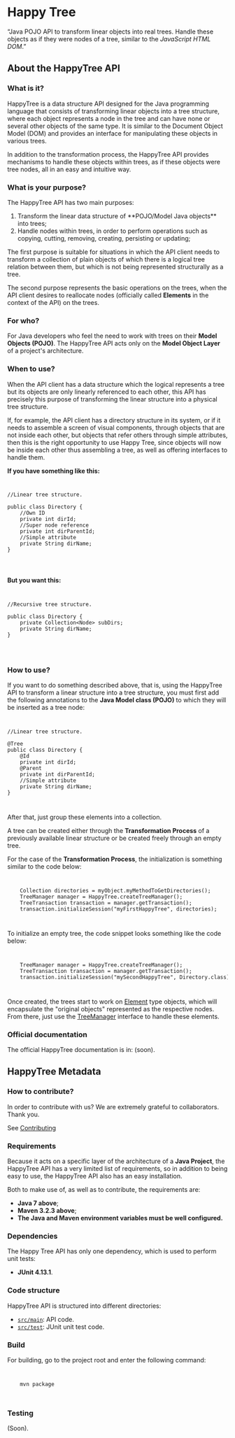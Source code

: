 
# Happy Tree

“Java POJO API to transform linear objects into real trees. Handle
these objects as if they were nodes of a tree, similar to the
*JavaScript HTML DOM*.”


## About the HappyTree API

### What is it?

HappyTree is a data structure API designed for the Java programming 
language that consists of transforming linear objects into a tree 
structure, where each object represents a node in the tree and can 
have none or several other objects of the same type. It is similar 
to the Document Object Model (DOM) and provides an interface for 
manipulating these objects in various trees.

In addition to the transformation process, the HappyTree API provides
mechanisms to handle these objects within trees, as if these objects
were tree nodes, all in an easy and intuitive way.

### What is your purpose?

The HappyTree API has two main purposes:

<ol>
<li>Transform the linear data structure of
 **POJO/Model Java objects** into trees;</li>
<li>Handle nodes within trees, in order to perform operations such as
 copying, cutting, removing, creating, persisting or updating;</li>
</ol>

The first purpose is suitable for situations in which the API client
needs to transform a collection of plain objects of which there is a
logical tree relation between them, but which is not being
represented structurally as a tree.

The second purpose represents the basic operations on the trees, when
the API client desires to reallocate nodes (officially called
**Elements** in the context of the API) on the trees.

### For who?

For Java developers who feel the need to work with trees on their
**Model Objects (POJO)**. The HappyTree API acts only on the
**Model Object Layer** of a project's architecture.

### When to use?

When the API client has a data structure which the logical represents
a tree but its objects are only linearly referenced to each other,
this API has precisely this purpose of transforming the linear
structure into a physical tree structure.

If, for example, the API client has a directory structure in its 
system, or if it needs to assemble a screen of visual components, 
through objects that are not inside each other, but objects that 
refer others through simple attributes, then this is the right 
opportunity to use Happy Tree, since objects will now be inside 
each other thus assembling a tree, as well as offering interfaces 
to handle them.

<b>If you have something like this:</b><br>
<code>
<pre>
//Linear tree structure.<br/>  
public class Directory {
	//Own ID
	private int dirId;
	//Super node reference
	private int dirParentId;
	//Simple attribute
	private String dirName;
}  
</pre>
</code>

<b>But you want this:</b><br>
<code>
<pre>
//Recursive tree structure.<br/>
public class Directory {
	private Collection&lt;Node&gt; subDirs;
	private String dirName;
}
</pre>
</code>

### How to use?

If you want to do something described above, that is, using the
HappyTree API to transform a linear structure into a tree structure,
you must first add the following annotations to the
**Java Model class (POJO)** to which they will be inserted as a tree
node:

<code>
<pre>
//Linear tree structure.<br/>
@Tree
public class Directory {
	@Id
	private int dirId;
	@Parent
	private int dirParentId;
	//Simple attribute
	private String dirName;
}  
</pre>
</code>

After that, just group these elements into a collection.

A tree can be created either through the **Transformation Process**
of a previously available linear structure or be created freely
through an empty tree.

For the case of the **Transformation Process**, the initialization is
something similar to the code below:

<code>
<pre>
	Collection<Directory> directories = myObject.myMethodToGetDirectories();
	TreeManager manager = HappyTree.createTreeManager();
	TreeTransaction transaction = manager.getTransaction();
	transaction.initializeSession("myFirstHappyTree", directories);
</pre>
</code>

To initialize an empty tree, the code snippet looks something like
the code below:

<code>
<pre>
	TreeManager manager = HappyTree.createTreeManager();
	TreeTransaction transaction = manager.getTransaction();
	transaction.initializeSession("mySecondHappyTree", Directory.class);
</pre>
</code>

Once created, the trees start to work on
[Element](https://github.com/Miuey/happytree/blob/master/src/main/java/com/miuey/happytree/Element.java)
type objects, which will encapsulate the "original objects"
represented as the respective nodes. From there, just use the
[TreeManager](https://github.com/Miuey/happytree/blob/master/src/main/java/com/miuey/happytree/TreeManager.java)
interface to handle these elements.

### Official documentation

The official HappyTree documentation is in: (soon).


## HappyTree Metadata


### How to contribute?

In order to contribute with us?
We are extremely grateful to collaborators.
Thank you.

See [Contributing](https://github.com/Miuey/happytree/blob/0.0.5/CONTRIBUTING.md)

### Requirements

Because it acts on a specific layer of the architecture of a
**Java Project**, the HappyTree API has a very limited list of
requirements, so in addition to being easy to use, the HappyTree API
also has an easy installation.

Both to make use of, as well as to contribute, the requirements are:

* **Java 7 above**;
* **Maven 3.2.3 above**;
* **The Java and Maven environment variables must be well configured.**

### Dependencies

The Happy Tree API has only one dependency, which is used to perform
unit tests:

* **JUnit 4.13.1**.

### Code structure

HappyTree API is structured into different directories:

- [`src/main`](./src/main): API code.
- [`src/test`](./src/test): JUnit unit test code.

### Build

For building, go to the project root and enter the following command:

<code>
<pre>
	mvn package
</pre>
</code>

### Testing

(Soon).
